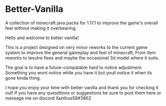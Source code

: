 # Better-Vanilla
 A collection of minecraft java packs for 1.17.1 to improve the game's overall feel without making it overbearing.


Hello and welcome to better vanilla! 

This is a project designed on very minor reworks to the current game system to improve the general gameplay and feel of minecraft, From item reworks to texutre fixes and maybe the occasional 3d model where it suits.

The goal is to have a future-compatable hard to notice adjustment. Something you wont notice while you have it but youll notice it when its gone kinda thing. 

I hope you enjoy your time with better vanilla and thank you for checking it out! If you have any quesdtions or suggestions be sure to post them here or message me on discord Xanthus58#3862